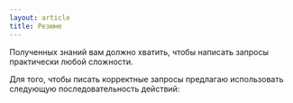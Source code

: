 ```yaml
---
layout: article
title: Резюме
---
```

Полученных знаний вам должно хватить, чтобы написать запросы практически любой сложности.

Для того, чтобы писать корректные запросы предлагаю использовать следующую последовательность действий:
